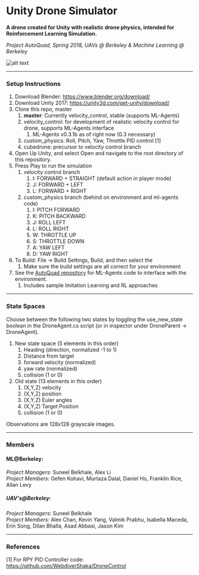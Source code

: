 # Unity Drone Simulator

**A drone created for Unity with realistic drone physics, intended for Reinforcement Learning Simulation.**

*Project AutoQuad, Spring 2018, UAVs @ Berkeley & Machine Learning @ Berkeley*

![alt text](sim_image.png)

---

### Setup Instructions

1. Download Blender: <a>https://www.blender.org/download/</a>
2. Download Unity 2017: <a>https://unity3d.com/get-unity/download/</a>
3. Clone this repo, master
    1. **master**: Currently velocity_control, stable (supports ML-Agents)
    2. velocity_control: for development of realistic velocity control for drone, supports ML-Agents interface
		1. ML-Agents v0.3.1b as of right now (0.3 necessary)
    3. custom_physics: Roll, Pitch, Yaw, Throttle PID control [1]
    4. cubedrone: precursor to velocity control branch
4. Open Up Unity, and select Open and navigate to the root directory of this repository.
5. Press Play to run the simulation
    1. velocity control branch
        1. I: FORWARD + STRAIGHT (default action in player mode)
        2. J: FORWARD + LEFT
        3. L: FORWARD + RIGHT
    2. custom_physics branch (behind on environment and ml-agents code)
        1. I: PITCH FORWARD
        2. K: PITCH BACKWARD
        3. J: ROLL LEFT
        4. L: ROLL RIGHT
        5. W: THROTTLE UP
        6. S: THROTTLE DOWN
        7. A: YAW LEFT
        8. D: YAW RIGHT
6. To Build: File -> Build Settings, Build, and then select the 
    1. Make sure the build settings are all correct for your environment
7. See the <a href="https://github.com/suneelbelkhale/AutoQuad">AutoQuad repository</a> for ML-Agents code to interface with the environment.
    1. Includes sample Imitation Learning and RL approaches

---
### State Spaces

Choose between the following two states by toggling the use_new_state boolean in the DroneAgent.cs script (or in inspector under DroneParent -> DroneAgent).

1. New state space (5 elements in this order)
    1. Heading (direction, normalized -1 to 1)
    2. Distance from target
    3. forward velocity (normalized)
    4. yaw rate (normalized)
    5. collision (1 or 0)
2. Old state (13 elements in this order)
    1. (X,Y,Z) velocity
    2. (X,Y,Z) position
    3. (X,Y,Z) Euler angles
    4. (X,Y,Z) Target Position
    5. collision (1 or 0)

Observations are 128x128 grayscale images.

---
### Members 

#### ML@Berkeley:
*Project Managers:* Suneel Belkhale, Alex Li  
*Project Members:* Gefen Kohavi, Murtaza Dalal, Daniel Ho, Franklin Rice, Allan Levy

##### UAV's@Berkeley:
*Project Managers:* Suneel Belkhale  
*Project Members:* Alex Chan, Kevin Yang, Valmik Prabhu, Isabella Maceda, Erin Song, Dilan Bhalla, Asad Abbasi, Jason Kim

---
### References

[1] For RPY PID Controller code: https://github.com/WebdiverShaka/DroneControl
